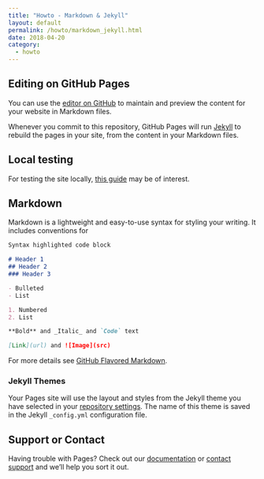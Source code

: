 ```yaml
---
title: "Howto - Markdown & Jekyll"
layout: default
permalink: /howto/markdown_jekyll.html
date: 2018-04-20
category:
  - howto
---
```


## Editing on GitHub Pages

You can use the [editor on GitHub](https://github.com/ga4gh-gks/ga4gh-gks.github.io/edit/master/README.md) to maintain and preview the content for your website in Markdown files.

Whenever you commit to this repository, GitHub Pages will run [Jekyll](https://jekyllrb.com/) to rebuild the pages in your site, from the content in your Markdown files.

## Local testing

For testing the site locally, [this guide](http://info.baudisgroup.org/howto/jekyllinstructions/) may be of interest.

## Markdown

Markdown is a lightweight and easy-to-use syntax for styling your writing. It includes conventions for

```markdown
Syntax highlighted code block

# Header 1
## Header 2
### Header 3

- Bulleted
- List

1. Numbered
2. List

**Bold** and _Italic_ and `Code` text

[Link](url) and ![Image](src)
```

For more details see [GitHub Flavored Markdown](https://guides.github.com/features/mastering-markdown/).


### Jekyll Themes

Your Pages site will use the layout and styles from the Jekyll theme you have selected in your [repository settings](https://github.com/ga4gh-gks/ga4gh-gks.github.io/settings). The name of this theme is saved in the Jekyll `_config.yml` configuration file.

## Support or Contact

Having trouble with Pages? Check out our [documentation](https://help.github.com/categories/github-pages-basics/) or [contact support](https://github.com/contact) and we’ll help you sort it out.

